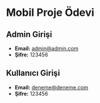# Mobil Proje Ödevi

## Admin Girişi

- **Email:** admin@admin.com
- **Şifre:** 123456

## Kullanıcı Girişi

- **Email:** deneme@deneme.com
- **Şifre:** 123456
